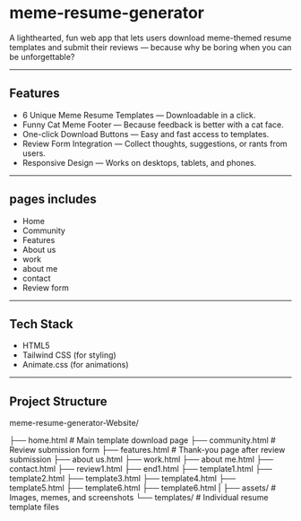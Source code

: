 # meme-resume-generator

A lighthearted, fun web app that lets users download meme-themed resume templates and submit their reviews — because why be boring when you can be unforgettable? 

---

## Features
-  6 Unique Meme Resume Templates — Downloadable in a click.
-  Funny Cat Meme Footer — Because feedback is better with a cat face.
-  One-click Download Buttons — Easy and fast access to templates.
-  Review Form Integration — Collect thoughts, suggestions, or rants from users.
-  Responsive Design — Works on desktops, tablets, and phones.

---

##  pages includes
-  Home
-  Community
-  Features
-  About us
-  work
-  about me
-  contact
-  Review form
  
---

##  Tech Stack
- HTML5
- Tailwind CSS (for styling)
- Animate.css (for animations)


---

##  Project Structure
meme-resume-generator-Website/

├── home.html # Main template download page
├── community.html # Review submission form
├── features.html # Thank-you page after review submission
├── about us.html
├── work.html
├── about me.html
├── contact.html
├── review1.html
├── end1.html
├── template1.html
├── template2.html
├── template3.html
├── template4.html
├── template5.html
├── template6.html
├── template6.html
|
├── assets/ # Images, memes, and screenshots
└── templates/ # Individual resume template files

